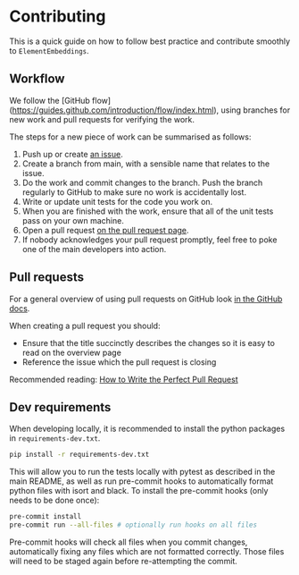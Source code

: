 # Contributing

This is a quick guide on how to follow best practice and contribute smoothly to `ElementEmbeddings`.

## Workflow

We follow the [GitHub flow]
(<https://guides.github.com/introduction/flow/index.html>), using
branches for new work and pull requests for verifying the work.

The steps for a new piece of work can be summarised as follows:

1. Push up or create [an issue](https://guides.github.com/features/issues).
2. Create a branch from main, with a sensible name that relates to the issue.
3. Do the work and commit changes to the branch. Push the branch
   regularly to GitHub to make sure no work is accidentally lost.
4. Write or update unit tests for the code you work on.
5. When you are finished with the work, ensure that all of the unit
   tests pass on your own machine.
6. Open a pull request [on the pull request page](https://github.com/WMD-group/ElementEmbeddings/pulls).
7. If nobody acknowledges your pull request promptly, feel free to poke one of the main developers into action.

## Pull requests

For a general overview of using pull requests on GitHub look [in the GitHub docs](https://help.github.com/en/articles/about-pull-requests).

When creating a pull request you should:

- Ensure that the title succinctly describes the changes so it is easy to read on the overview page
- Reference the issue which the pull request is closing

Recommended reading: [How to Write the Perfect Pull Request](https://github.blog/2015-01-21-how-to-write-the-perfect-pull-request/)

## Dev requirements

When developing locally, it is recommended to install the python packages in `requirements-dev.txt`.

```bash
pip install -r requirements-dev.txt
```

This will allow you to run the tests locally with pytest as described in the main README,
as well as run pre-commit hooks to automatically format python files with isort and black.
To install the pre-commit hooks (only needs to be done once):

```bash
pre-commit install
pre-commit run --all-files # optionally run hooks on all files
```

Pre-commit hooks will check all files when you commit changes, automatically fixing any files which are not formatted correctly. Those files will need to be staged again before re-attempting the commit.
